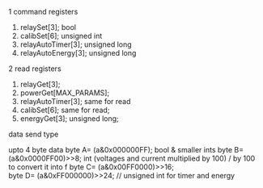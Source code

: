 1 command registers

1. relaySet[3];  bool
2. calibSet[6]; unsigned int
3. relayAutoTimer[3]; unsigned long
4. relayAutoEnergy[3]; unsigned long
<!-- 4. relayAuto timer flag[3]; for slave use only not set by master -->


2 read registers

1. relayGet[3];
2. powerGet[MAX_PARAMS];
3. relayAutoTimer[3]; same for read
4. calibSet[6]; same for read;
5. energyGet[3]; unsigned long;


 data send type 

upto 4 byte data 
byte A= (a&0x000000FF);           bool & smaller ints
byte B= (a&0x0000FF00)>>8;        int (voltages and current multiplied by 100) / by 100 to convert it into f
byte C= (a&0x00FF0000)>>16;       
byte D= (a&0xFF000000)>>24;   // unsigned int for timer and energy